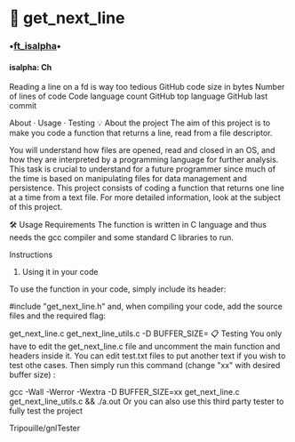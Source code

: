 #  📖 get_next_line
### •[ft_isalpha](ft_isalpha.c)•<br> 
#### isalpha: Ch
Reading a line on a fd is way too tedious
GitHub code size in bytes Number of lines of code Code language count GitHub top language GitHub last commit

About · Usage · Testing
💡 About the project
The aim of this project is to make you code a function that returns a line, read from a file descriptor.

You will understand how files are opened, read and closed in an OS,
and how they are interpreted by a programming language for further analysis.
This task is crucial to understand for a future programmer since much of the time is based
on manipulating files for data management and persistence.
This project consists of coding a function that returns one line at a time from a text file.
For more detailed information, look at the subject of this project.

🛠️ Usage
Requirements
The function is written in C language and thus needs the gcc compiler and some standard C libraries to run.

Instructions
1. Using it in your code

To use the function in your code, simply include its header:

#include "get_next_line.h"
and, when compiling your code, add the source files and the required flag:

get_next_line.c get_next_line_utils.c -D BUFFER_SIZE=<size>
📋 Testing
You only have to edit the get_next_line.c file and uncomment the main function and headers inside it. You can edit test.txt files to put another text if you wish to test othe cases. Then simply run this command (change "xx" with desired buffer size) :

gcc -Wall -Werror -Wextra -D BUFFER_SIZE=xx get_next_line.c get_next_line_utils.c && ./a.out
Or you can also use this third party tester to fully test the project

Tripouille/gnlTester

